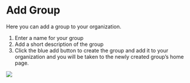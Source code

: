 # Add Group

Here you can add a group to your organization.

1. Enter a name for your group
2. Add a short description of the group
3. Click the blue add button to create the group and add it to your organization and you will be taken to the newly created group’s home page.
	
	
<a href="../../../images/groups-add-group-lg.jpg" target="_blank"><img src="../../../images/groups-add-group.jpg" style="margin: auto; display: block"></a>
